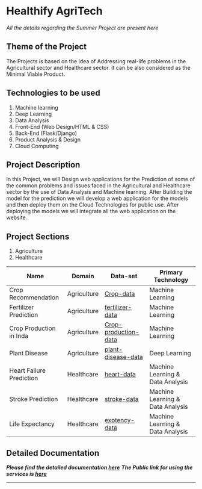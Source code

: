 # Healthify AgriTech
*All the details regarding the Summer Project are present here*

## Theme of the Project
The Projects is based on the Idea of Addressing real-life problems in the Agricultural sector and Healthcare sector. It can be also considered as the Minimal Viable Product.

## Technologies to be used 
1. Machine learning
2. Deep Learning
3. Data Analysis
4. Front-End (Web Design/HTML & CSS)
5. Back-End (Flask/Django)
6. Product Analysis & Design
7. Cloud Computing

## Project Description
In this Project, we will Design web applications for the Prediction of some of the common problems and issues faced in the Agricultural and Healthcare sector by the use of Data Analysis and Machine learning. After Building the model for the prediction we will develop a web application for the models and then deploy them on the Cloud Technologies for public use. After deploying the models we will integrate all the web application on the website.

## Project Sections
1. Agriculture
2. Healthcare

| Name | Domain | Data-set | Primary Technology |
| ----------- | ----------- | ----------- | ----------- |
| Crop Recommendation | Agriculture | [Crop-data](https://www.kaggle.com/atharvaingle/crop-recommendation-dataset) | Machine Learning |
| Fertilizer Prediction | Agriculture |[fertilizer-data](https://github.com/Gladiator07/Harvestify/blob/master/Data-processed/fertilizer.csv) | Machine Learning |
| Crop Production in Inda | Agriculture |[Crop-production-data](https://www.kaggle.com/abhinand05/crop-production-in-india) | Machine Learning |
| Plant Disease| Agriculture |[plant-disease-data](https://www.kaggle.com/vipoooool/new-plant-diseases-dataset) | Deep Learning |
| Heart Failure Prediction| Healthcare |[heart-data](https://www.kaggle.com/andrewmvd/heart-failure-clinical-data) | Machine Learning & Data Analysis |
| Stroke Prediction | Healthcare |[stroke-data](https://www.kaggle.com/fedesoriano/stroke-prediction-dataset) | Machine Learning & Data Analysis |
| Life Expectancy| Healthcare |[exptency-data](https://www.kaggle.com/kumarajarshi/life-expectancy-who) | Machine Learning & Data Analysis |


## Detailed Documentation 
***Please find the detailed documentation [here](https://www.notion.so/hdvee/Summer-Project-2021-Healthify-AgriTech-5c24bfa924e14cb39d20c7744bbd00ba)***
***The Public link for using the services is [here](https://techvee.live/healthify-agritech.html)***

-----------------------------------------------------------------------------------------------------------------------------------------------------------
